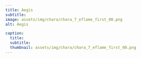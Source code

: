 ```yaml
---
title: Aegis
subtitle: 
image: assets/img/chara/chara_7_eflame_first_00.png
alt: Aegis

caption:
  title:
  subtitle: 
  thumbnail: assets/img/chara/chara_7_eflame_first_00.png
---
```

